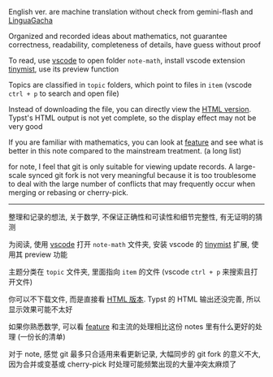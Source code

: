 English ver. are machine translation without check from gemini-flash and [LinguaGacha](https://github.com/neavo/LinguaGacha)

Organized and recorded ideas about mathematics, not guarantee correctness, readability, completeness of details, have guess without proof

To read, use [vscode](https://code.visualstudio.com/) to open folder `note-math`, install vscode extension [tinymist](https://github.com/Myriad-Dreamin/tinymist), use its preview function

Topics are classified in `topic` folders, which point to files in `item` (vscode `ctrl + p` to search and open file)

Instead of downloading the file, you can directly view the [HTML version](https://ecbc0.github.io/). Typst's HTML output is not yet complete, so the display effect may not be very good

If you are familiar with mathematics, you can look at [feature](https://ecbc0.github.io/item_en/feature_en.html) and see what is better in this note compared to the mainstream treatment. (a long list)

for note, I feel that git is only suitable for viewing update records. A large-scale synced git fork is not very meaningful because it is too troublesome to deal with the large number of conflicts that may frequently occur when merging or rebasing or cherry-pick.

---

整理和记录的想法, 关于数学, 不保证正确性和可读性和细节完整性, 有无证明的猜测

为阅读, 使用 [vscode](https://code.visualstudio.com/) 打开 `note-math` 文件夹, 安装 vscode 的 [tinymist](https://github.com/Myriad-Dreamin/tinymist) 扩展, 使用其 preview 功能

主题分类在 `topic` 文件夹, 里面指向 `item` 的文件 (vscode `ctrl + p` 来搜索且打开文件)

你可以不下载文件, 而是直接看 [HTML 版本](https://ecbc0.github.io/). Typst 的 HTML 输出还没完善, 所以显示效果可能不太好

如果你熟悉数学, 可以看 [feature](https://ecbc0.github.io/item/feature.html) 和主流的处理相比这份 notes 里有什么更好的处理 (一份长的清单)

对于 note, 感觉 git 最多只合适用来看更新记录, 大幅同步的 git fork 的意义不大, 因为合并或变基或 cherry-pick 时处理可能频繁出现的大量冲突太麻烦了